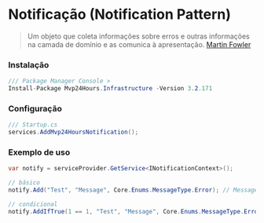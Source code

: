 # Notificação (Notification Pattern)
> Um objeto que coleta informações sobre erros e outras informações na camada de domínio e as comunica à apresentação. [Martin Fowler](https://en.wikipedia.org/wiki/Specification_pattern)

### Instalação
```csharp
/// Package Manager Console >
Install-Package Mvp24Hours.Infrastructure -Version 3.2.171
```

### Configuração
```csharp
/// Startup.cs
services.AddMvp24HoursNotification();
```

### Exemplo de uso
```csharp
var notify = serviceProvider.GetService<INotificationContext>();

// básico
notify.Add("Test", "Message", Core.Enums.MessageType.Error); // MessageType: Success, Info, Warning, Error

// condicional 
notify.AddIfTrue(1 == 1, "Test", "Message", Core.Enums.MessageType.Error); // MessageType: Success, Info, Warning, Error
```
